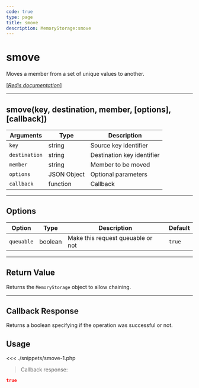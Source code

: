 ```yaml
---
code: true
type: page
title: smove
description: MemoryStorage:smove
---
```


# smove

Moves a member from a set of unique values to another.

[[_Redis documentation_]](https://redis.io/commands/smove)

---

## smove(key, destination, member, [options], [callback])

| Arguments     | Type        | Description                |
| ------------- | ----------- | -------------------------- |
| `key`         | string      | Source key identifier      |
| `destination` | string      | Destination key identifier |
| `member`      | string      | Member to be moved         |
| `options`     | JSON Object | Optional parameters        |
| `callback`    | function    | Callback                   |

---

## Options

| Option     | Type    | Description                       | Default |
| ---------- | ------- | --------------------------------- | ------- |
| `queuable` | boolean | Make this request queuable or not | `true`  |

---

## Return Value

Returns the `MemoryStorage` object to allow chaining.

---

## Callback Response

Returns a boolean specifying if the operation was successful or not.

## Usage

<<< ./snippets/smove-1.php

> Callback response:

```json
true
```
